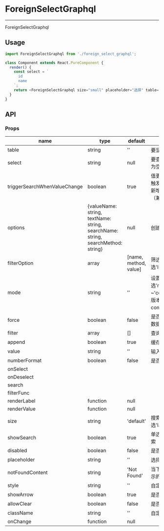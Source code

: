 # ForeignSelectGraphql
---

ForeignSelectGraphql

## Usage

```js
import ForeignSelectGraphql from './foreign_select_graphql';

class Component extends React.PureComponent {
  render() {
    const select = `
      id
      name
    `;
    return <ForeignSelectGraphql size="small" placeholder="选择" table="student" select={select} allowClear numberFormat />
  }
}
```

## API

### Props

<table class="table table-bordered table-striped">
  <thead>
    <tr>
      <th style="width: 100px;">name</th>
      <th style="width: 50px;">type</th>
      <th style="width: 50px;">default</th>
      <th>description</th>
    </tr>
  </thead>
  <tbody>
    <tr>
      <td>table</td>
      <td>string</td>
      <td>''</td>
      <td>要显示的表的名称</td>
    </tr>
    <tr>
      <td>select</td>
      <td>string</td>
      <td>null</td>
      <td>要查询的字段，默认为空，查询所有字段</td>
    </tr>
    <tr>
      <td>triggerSearchWhenValueChange</td>
      <td>boolean</td>
      <td>true</td>
      <td>值更改的时候，是否触发重新获取数据，新增属性，默认触发（兼容旧版本）</td>
    </tr>
    <tr>
      <td>options</td>
      <td>{valueName: string, textName: string, searchName: string, searchMethod: string}</td>
      <td>null</td>
      <td>创建默认的搜索名称</td>
    </tr>
    <tr>
      <td>filterOption</td>
      <td>array</td>
      <td>[name, method, value]</td>
      <td>筛选条件，method可选'like', 'in'</td>
    </tr>
    <tr>
      <td>mode</td>
      <td>string</td>
      <td>''</td>
      <td>设置Select的模式，可选'multiple'，'tags'，~'combobox'（3.7.0版本开始废弃 combobox）~</td>
    </tr>
    <tr>
      <td>force</td>
      <td>boolean</td>
      <td>false</td>
      <td>是否禁止从缓存读取数据</td>
    </tr>
    <tr>
      <td>filter</td>
      <td>array</td>
      <td>[]</td>
      <td>查询时的筛选条件</td>
    </tr>
    <tr>
      <td>append</td>
      <td>boolean</td>
      <td>true</td>
      <td>缓存是否连接并去重</td>
    </tr>
    <tr>
      <td>value</td>
      <td>string</td>
      <td>''</td>
      <td>输入框的值</td>
    </tr>
    <tr>
      <td>numberFormat</td>
      <td>boolean</td>
      <td>false</td>
      <td>是否格式化为整数</td>
    </tr>
    <tr>
      <td>onSelect</td>
      <td></td>
      <td></td>
      <td></td>
    </tr>
    <tr>
      <td>onDeselect</td>
      <td></td>
      <td></td>
      <td></td>
    </tr>
    <tr>
      <td>search</td>
      <td></td>
      <td></td>
      <td></td>
    </tr>
    <tr>
      <td>filterFunc</td>
      <td></td>
      <td></td>
      <td></td>
    </tr>
    <tr>
      <td>renderLabel</td>
      <td>function</td>
      <td>null</td>
      <td></td>
    </tr>
    <tr>
      <td>renderValue</td>
      <td>function</td>
      <td>null</td>
      <td></td>
    </tr>
    <tr>
      <td>size</td>
      <td>string</td>
      <td>'default'</td>
      <td>搜索框大小，可选'large'或'small'</td>
    </tr>
    <tr>
      <td>showSearch</td>
      <td>boolean</td>
      <td>true</td>
      <td>单选模式是否可以搜索</td>
    </tr>
    <tr>
      <td>disabled</td>
      <td>boolean</td>
      <td>false</td>
      <td>是否禁用</td>
    </tr>
    <tr>
      <td>placeholder</td>
      <td>string</td>
      <td>''</td>
      <td>选择框默认文字</td>
    </tr>
    <tr>
      <td>notFoundContent</td>
      <td>string</td>
      <td>'Not Found'</td>
      <td>当下拉列表为空时显示的内容</td>
    </tr>
    <tr>
      <td>style</td>
      <td>string</td>
      <td>''</td>
      <td>自定义样式</td>
    </tr>
    <tr>
      <td>showArrow</td>
      <td>boolean</td>
      <td>true</td>
      <td>是否显示下拉小箭头</td>
    </tr>
    <tr>
      <td>allowClear</td>
      <td>boolean</td>
      <td>false</td>
      <td>是否支持清除</td>
    </tr>
    <tr>
      <td>className</td>
      <td>string</td>
      <td>''</td>
      <td>自定义CSS样式</td>
    </tr>
    <tr>
      <td>onChange</td>
      <td>function</td>
      <td>null</td>
      <td></td>
    </tr>
  </tbody>
</table>

